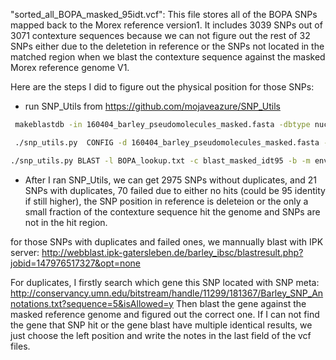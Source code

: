 "sorted_all_BOPA_masked_95idt.vcf": This file stores all of the BOPA SNPs mapped back to the Morex reference version1.
It includes 3039 SNPs out of 3071 contexture sequences because we can not figure out the rest of 32  SNPs either due to the deletetion in reference or the SNPs not located in the matched region when we blast the contexture sequence against the masked Morex reference genome V1.

Here are the steps I did to figure out the physical position for those SNPs:

- run SNP_Utils from https://github.com/mojaveazure/SNP_Utils
```bash
 makeblastdb -in 160404_barley_pseudomolecules_masked.fasta -dbtype nucl -parse_seqids

 ./snp_utils.py  CONFIG -d 160404_barley_pseudomolecules_masked.fasta -k -i 95 -c blast_masked_idt95

./snp_utils.py BLAST -l BOPA_lookup.txt -c blast_masked_idt95 -b -m envirass/2013_iSelect_Genetic_Map.map -d -t 100000 -o BOPA_masked_95idt#.vcf
```

- After I ran SNP_Utils, we can get 2975 SNPs without duplicates, and 21 SNPs with duplicates, 70 failed due to either no hits (could be 95 identity if still higher), the SNP position in reference is deleteion or the only a small fraction of the contexture sequence hit the genome and SNPs are not in the hit region.

for those SNPs with duplicates and failed ones, we mannually blast with IPK server: http://webblast.ipk-gatersleben.de/barley_ibsc/blastresult.php?jobid=147976517327&opt=none

For duplicates, I firstly search which gene this SNP located with SNP meta: http://conservancy.umn.edu/bitstream/handle/11299/181367/Barley_SNP_Annotations.txt?sequence=5&isAllowed=y
Then blast the gene against the masked reference genome and figured out the correct one. If I can not find the gene that SNP hit or the gene blast have multiple identical results, we just choose the left position and write the notes in the last field of the vcf files.

